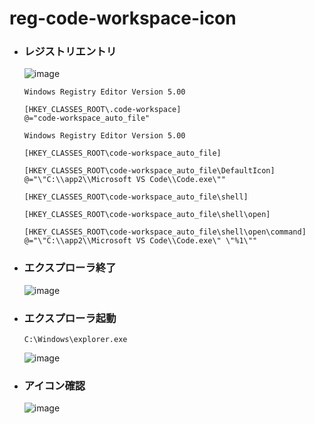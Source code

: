 # reg-code-workspace-icon

- ### レジストリエントリ
    ![image](https://user-images.githubusercontent.com/1501327/188278719-ab799da9-2e45-4390-a5d0-dbb7be40bdc7.png)
    ```reg
    Windows Registry Editor Version 5.00

    [HKEY_CLASSES_ROOT\.code-workspace]
    @="code-workspace_auto_file"
    ```
    ```reg
    Windows Registry Editor Version 5.00

    [HKEY_CLASSES_ROOT\code-workspace_auto_file]

    [HKEY_CLASSES_ROOT\code-workspace_auto_file\DefaultIcon]
    @="\"C:\\app2\\Microsoft VS Code\\Code.exe\""

    [HKEY_CLASSES_ROOT\code-workspace_auto_file\shell]

    [HKEY_CLASSES_ROOT\code-workspace_auto_file\shell\open]

    [HKEY_CLASSES_ROOT\code-workspace_auto_file\shell\open\command]
    @="\"C:\\app2\\Microsoft VS Code\\Code.exe\" \"%1\""
    ```

- ### エクスプローラ終了
    ![image](https://user-images.githubusercontent.com/1501327/188278500-1d5c0707-2d85-4f2e-8cc0-06fcbcce7d76.png)

- ### エクスプローラ起動
    ```
    C:\Windows\explorer.exe
    ```
    ![image](https://user-images.githubusercontent.com/1501327/188278466-7399bfdb-bc44-49cd-9824-75febfeb3c75.png)

- ### アイコン確認
    ![image](https://user-images.githubusercontent.com/1501327/188278597-43295b3d-6cc4-40e5-9824-e890c23da258.png)
